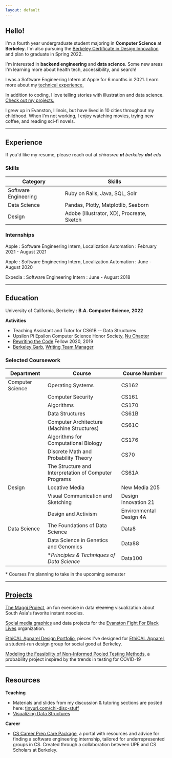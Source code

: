 ```yaml
---
layout: default
---
```

## Hello!
I'm a fourth year undergraduate student majoring in **Computer Science** at **Berkeley**. I'm also pursuing the [Berkeley Certificate in Design Innovation](https://bcdi.berkeley.edu) and plan to graduate in Spring 2022.

I'm interested in **backend engineering** and **data science**. Some new areas I'm learning more about health tech, accessibility, and search!

I was a Software Engineering Intern at Apple for 6 months in 2021. Learn more about my [technical experience.](./#experience)

In addition to coding, I love telling stories with illustration and data science. [Check out my projects.](./projects)

I grew up in Evanston, Illinois, but have lived in 10 cities throughout my childhood.
When I'm not working, I enjoy watching movies, trying new coffee, and reading sci-fi novels.

---

## Experience
If you'd like my resume, please reach out at *chirasree **at** berkeley **dot** edu*

### Skills

| Category | Skills|
|---|---|
| Software Engineering|Ruby on Rails, Java, SQL, Solr|
|Data Science| Pandas, Plotly, Matplotlib, Seaborn|
|Design|Adobe [Illustrator, XD], Procreate, Sketch|

### Internships
Apple
: Software Engineering Intern, Localization Automation
: February 2021 - August 2021

Apple
: Software Engineering Intern, Localization Automation
: June - August 2020

Expedia
: Software Engineering Intern
: June - August 2018

***


## Education

University of California, Berkeley
: **B.A. Computer Science, 2022**

**Activities**
- Teaching Assistant and Tutor for CS61B -- Data Structures
- Upsilon Pi Epsilon Computer Science Honor Society, [Nu Chapter](https://upe.berkeley.edu)
- [Rewriting the Code](https://rewritingthecode.org) Fellow 2020, 2019
- [Berkeley Garb](https://www.berkeleygarb.com/), [Writing Team Manager](https://www.berkeleygarb.com/members/chirasree-mandal)


### Selected Coursework

| Department       | Course                                                | Course Number        |
|------------------|-------------------------------------------------------|----------------------|
| Computer Science | Operating Systems                                     | CS162                |
|                  | Computer Security                                     | CS161                |
|                  | Algorithms                                            | CS170                |
|                  | Data Structures                                       | CS61B                |
|                  | Computer Architecture (Machine Structures)            | CS61C                |
|                  | Algorithms for Computational Biology                  | CS176                |
|                  | Discrete Math and Probability Theory                  | CS70                 |
|                  | The Structure and Interpretation of Computer Programs | CS61A                |
| Design           | Locative Media                                        | New Media 205        |
|                  | Visual Communication and Sketching                    | Design Innovation 21 |
|                  | Design and Activism                                   | Environmental Design 4A|
| Data Science     | The Foundations of Data Science                       | Data8                |
|                  | Data Science in Genetics and Genomics                 | Data88               |
|                  | **Principles & Techniques of Data Science*              | Data100               |

\* Courses I'm planning to take in the upcoming semester

***

## [Projects](./projects)

[The Maggi Project](./projects/maggi), an fun exercise in data ~~cleaning~~ visualization about South Asia's favorite instant noodles.

[Social media graphics](./projects/efbl) and data projects for the [Evanston Fight For Black Lives](https://www.instagram.com/evanstonforblacklives/?hl=en) organization. 

[EthiCAL Apparel Design Portfolio](./projects/ethical), pieces I've designed for [EthiCAL Apparel](https://www.ethicalapparel.org), a student-run design group for social good at Berkeley. 

[Modeling the Feasibility of Non-Informed Pooled Testing Methods](https://paper.dropbox.com/doc/Modeling-the-Feasibility-of-Non-Informed-Pooled-Testing-Methods-2Oz1WGhACaBr5lj4ch4fl), a probability project inspired by the trends in testing for COVID-19

***

## Resources

**Teaching**
- Materials and slides from my discussion & tutoring sections are posted here: [tinyurl.com/chi-disc-stuff](https://tinyurl.com/chi-disc-stuff)
- [Visualizing Data Structures](https://www.cs.usfca.edu/~galles/visualization/Algorithms.html)

**Career**
- [CS Career Prep Care Package](https://bit.ly/UPExCSS), a portal with resources and advice for finding a software engineering internship, tailored for underrepresented groups in CS. Created through a collaboration between UPE and CS Scholars at Berkeley.
